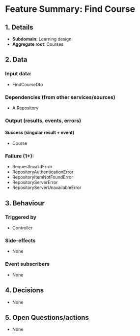# Feature Summary: Find Course

## 1. Details

- **Subdomain**: Learning design
- **Aggregate root**: Courses

## 2. Data

### Input data:

- FindCourseDto

### Dependencies (from other services/sources)

- A Repository

### Output (results, events, errors)

#### Success (singular result + event)

- Course

### Failure (1+):

- RequestInvalidError
- RepositoryAuthenticationError
- RepositoryItemNotFoundError
- RepositoryServerError
- RepositoryServerUnavailableError

## 3. Behaviour

### Triggered by

- Controller

### Side-effects

- None

### Event subscribers

- None

## 4. Decisions

- None

## 5. Open Questions/actions

- None
